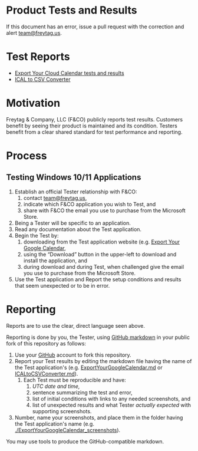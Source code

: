 # Product Tests and Results

If this document has an error, issue a pull request with the correction and alert team@freytag.us.

# Test Reports

* [Export Your Cloud Calendar tests and results](ExportYourGoogleCalendar.md)
* [ICAL to CSV Converter](ICALtoCSVConverter.md)

# Motivation

Freytag & Company, LLC (F&CO) publicly reports test results.  Customers benefit by seeing their product is maintained and its condition.  Testers benefit from a clear shared standard for test performance and reporting.

# Process

## Testing Windows 10/11 Applications

1. Establish an official Tester relationship with F&CO:
	1. contact team@freytag.us, 
	2. indicate which F&CO application you wish to Test, and 
	3. share with F&CO the email you use to purchase from the Microsoft Store.
2. Being a Tester will be specific to an application.
3. Read any documentation about the Test application.
4. Begin the Test by: 
	1. downloading from the Test application website (e.g. [Export Your Google Calendar](https://freytag.us/export-google-calendar),
	2. using the “Download” button in the upper-left to download and install the application, and 
	3. during download and during Test, when challenged give the email you use to purchase from the Microsoft Store.
5. Use the Test application and Report the setup conditions and results that seem unexpected or to be in error.  

# Reporting

Reports are to use the clear, direct language seen above.  

Reporting is done by you, the Tester, using [GitHub markdown](https://docs.github.com/en/get-started/writing-on-github/getting-started-with-writing-and-formatting-on-github/basic-writing-and-formatting-syntax) in your public fork of this repository as follows:

1. Use your [GitHub](https://github.com) account to fork this repository.
2. Report your Test results by editing the markdown file having the name of the Test application's (e.g. [ExportYourGoogleCalendar.md](ExportYourGoogleCalendar.md) or [ICALtoCSVConverter.md](ICALtoCSVConverter.md)).
	1. Each Test must be reproducible and have:
		1. *UTC date and time,*
		2. sentence summarizing the test and error,
		2. list of initial conditions with links to any needed screenshots, and 
		3. list of unexpected results and what Tester _actually expected_ with supporting screenshots.
3. Number, name your screenshots, and place them in the folder having the Test application's name (e.g. [./ExportYourGoogleCalendar_screenshots](/ExportYourGoogleCalendar_screenshots/SCREENSHOTS_GO_HERE.md)).

You may use tools to produce the GitHub-compatible markdown.